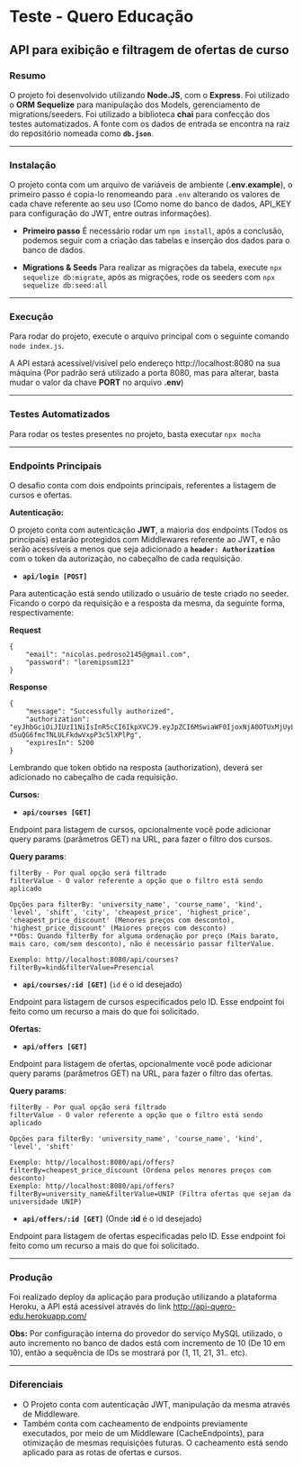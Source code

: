 # Teste - Quero Educação

## API para exibição e filtragem de ofertas de curso

### Resumo

O projeto foi desenvolvido utilizando **Node.JS**, com o **Express**. Foi utilizado o **ORM Sequelize** para manipulação dos Models, gerenciamento de migrations/seeders. Foi utilizado a biblioteca **chai** para confecção dos testes automatizados.
A fonte com os dados de entrada se encontra na raiz do repositório nomeada como **`db.json`**.

---

### Instalação

O projeto conta com um arquivo de variáveis de ambiente (**.env.example**), o primeiro passo é copia-lo renomeando para `.env` alterando os valores de cada chave referente ao seu uso (Como nome do banco de dados, API_KEY para configuração do JWT, entre outras informações).

* **Primeiro passo**
É necessário rodar um `npm install`, após a conclusão, podemos seguir com a criação das tabelas e inserção dos dados para o banco de dados.

* **Migrations & Seeds**
Para realizar as migrações da tabela, execute `npx sequelize db:migrate`, após as migrações, rode os seeders com `npx sequelize db:seed:all`

---

### Execução
Para rodar do projeto, execute o arquivo principal com o seguinte comando `node index.js`.

A API estará acessível/visível pelo endereço http://localhost:8080 na sua máquina (Por padrão será utilizado a porta 8080, mas para alterar, basta mudar o valor da chave **PORT** no arquivo **.env**)

---

### Testes Automatizados
Para rodar os testes presentes no projeto, basta executar `npx mocha`

---

### Endpoints Principais

O desafio conta com dois endpoints principais, referentes a listagem de cursos e ofertas.

**Autenticação:**

O projeto conta com autenticação **JWT**, a maioria dos endpoints (Todos os principais) estarão protegidos com Middlewares referente ao JWT, e não serão acessíveis a menos que seja adicionado a **`header: Authorization`** com o token da autorização, no cabeçalho de cada requisição.

* **`api/login [POST]`**

Para autenticação está sendo utilizado o usuário de teste criado no seeder. Ficando o corpo da requisição e a resposta da mesma, da seguinte forma, respectivamente:

**Request**
```
{
	"email": "nicolas.pedroso2145@gmail.com",
	"password": "loremipsum123"
}
```

**Response**
```
{
    "message": "Successfully authorized",
    "authorization": "eyJhbGciOiJIUzI1NiIsInR5cCI6IkpXVCJ9.eyJpZCI6MSwiaWF0IjoxNjA0OTUxMjUyLCJleHAiOjE2MDQ5NTY0NTJ9.mbqAKLj4Fdr-d5uQG6fmcTNLULFkdwVxpP3c5lXPlPg",
    "expiresIn": 5200
}
```

Lembrando que token obtido na resposta (authorization), deverá ser adicionado no cabeçalho de cada requisição.

**Cursos:**

* **`api/courses [GET]`**

Endpoint para listagem de cursos, opcionalmente você pode adicionar query params (parâmetros GET) na URL, para fazer o filtro dos cursos.

**Query params**:
```
filterBy - Por qual opção será filtrado
filterValue - O valor referente a opção que o filtro está sendo
aplicado

Opções para filterBy: 'university_name', 'course_name', 'kind', 'level', 'shift', 'city', 'cheapest_price', 'highest_price', 'cheapest_price_discount' (Menores preços com desconto), 'highest_price_discount' (Maiores preços com desconto)
**Obs: Quando filterBy for alguma ordenação por preço (Mais barato, mais caro, com/sem desconto), não é necessário passar filterValue.

Exemplo: http//localhost:8080/api/courses?filterBy=kind&filterValue=Presencial
```

* **`api/courses/:id [GET]`** (`id` é o id desejado)

Endpoint para listagem de cursos especificados pelo ID. Esse endpoint foi feito como um recurso a mais do que foi solicitado.

**Ofertas:**

* **`api/offers [GET]`**

Endpoint para listagem de ofertas, opcionalmente você pode adicionar query params (parâmetros GET) na URL, para fazer o filtro das ofertas.

**Query params**:
```
filterBy - Por qual opção será filtrado
filterValue - O valor referente a opção que o filtro está sendo
aplicado

Opções para filterBy: 'university_name', 'course_name', 'kind', 'level', 'shift'

Exemplo: http//localhost:8080/api/offers?filterBy=cheapest_price_discount (Ordena pelos menores preços com desconto)
Exemplo: http//localhost:8080/api/offers?filterBy=university_name&filterValue=UNIP (Filtra ofertas que sejam da universidade UNIP)
```

* **`api/offers/:id [GET]`** (Onde **:id** é o id desejado)

Endpoint para listagem de ofertas especificadas pelo ID. Esse endpoint foi feito como um recurso a mais do que foi solicitado.

---

### Produção

Foi realizado deploy da aplicação para produção utilizando a plataforma Heroku, a API está acessível através do link http://api-quero-edu.herokuapp.com/

**Obs:** Por configuração interna do provedor do serviço MySQL utilizado, o auto incremento no banco de dados está com incremento de 10 (De 10 em 10), então a sequência de IDs se mostrará por (1, 11, 21, 31.. etc).

---

### Diferenciais

* O Projeto conta com autenticação JWT, manipulação da mesma através de Middleware. 
* Também conta com cacheamento de endpoints previamente executados, por meio de um Middleware (CacheEndpoints), para otimização de mesmas requisições futuras. O cacheamento está sendo aplicado para as rotas de ofertas e cursos.

